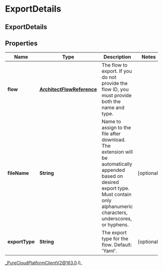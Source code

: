 # ExportDetails

## ExportDetails

## Properties

|Name | Type | Description | Notes|
|------------ | ------------- | ------------- | -------------|
| **flow** | [**ArchitectFlowReference**](ArchitectFlowReference) | The flow to export. If you do not provide the flow ID, you must provide both the name and type. | |
| **fileName** | **String** | Name to assign to the file after download. The extension will be automatically appended based on desired export type. Must contain only alphanumeric characters, underscores, or hyphens. | [optional] |
| **exportType** | **String** | The export type for the flow. Default: &#39;Yaml&#39;. | [optional] |



_PureCloudPlatformClientV2@163.0.0_
